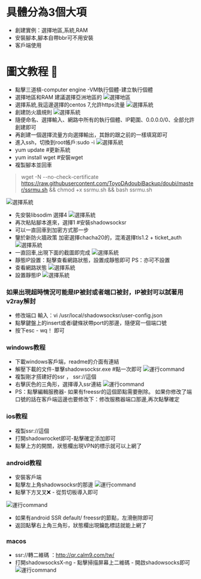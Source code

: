 # 具體分為3個大項

- 創建實例：選擇地區,系統,RAM
- 安裝腳本,腳本自帶bbr可不用安裝
- 客戶端使用

# 圖文教程 🔔

- 點擊三道槓-computer engine -VM執行個體-建立執行個體
- 選擇地區和RAM 建議選擇亞洲地區的
![選擇地區]( https://github.com/hkjswong/GCP-setup-ssr/blob/master/%E5%9C%B0%E5%8D%80%E5%92%8C%E5%85%A7%E5%AD%98.png)
- 選擇系統,我這邊選擇的centos 7,允許https流量
![選擇系統](https://github.com/hkjswong/GCP-setup-ssr/blob/master/%E9%81%B8%E6%93%87%E7%B3%BB%E7%B5%B1.png )
- 創建防火牆規則
![選擇系統](https://github.com/hkjswong/GCP-setup-ssr/blob/master/%E5%89%B5%E5%BB%BA%E9%98%B2%E7%81%AB%E7%89%86%E8%A6%8F%E5%89%87.png )
- 隨便命名、選擇輸入、網路中所有的執行個體、IP範圍、0.0.0.0/0、全部允許 創建即可
- 再創建一個選擇流量方向選擇輸出，其餘的跟之前的一樣填寫即可
- 進入ssh，切換到root帳戶:sudo -i
![選擇系統](https://github.com/hkjswong/GCP-setup-ssr/blob/master/%E9%80%A3%E7%B5%90ssh.png )
- yum update #更新系統
- yum install wget #安裝wget
- 複製腳本並回車

> wget -N --no-check-certificate https://raw.githubusercontent.com/ToyoDAdoubiBackup/doubi/master/ssrmu.sh && chmod +x ssrmu.sh && bash ssrmu.sh

![選擇系統](https://github.com/hkjswong/GCP-setup-ssr/blob/master/%E8%85%B3%E6%9C%AC.png )
- 先安裝libsodim 選擇4
![選擇系統](https://github.com/hkjswong/GCP-setup-ssr/blob/master/%E5%AE%89%E8%A3%9Dlibsodium.png )
- 再次粘貼腳本進來，選擇1 #安裝shadowsocksr
- 可以一直回車到加密方式那一步
- 鑒於新防火牆政策 加密選擇chacha20的，混淆選擇tls1.2 + ticket_auth
![選擇系統](https://github.com/hkjswong/GCP-setup-ssr/blob/master/%E9%81%B8%E6%93%87%E5%8A%A0%E5%AF%86%E8%88%87%E6%B7%B7%E6%B7%86.png )
- 一直回車,出現下面的截圖即完成
![選擇系統](https://github.com/hkjswong/GCP-setup-ssr/blob/master/%E5%AE%8C%E6%88%90.png )
- 靜態IP設置：點擊查看網路狀態，設置成靜態即可 PS：亦可不設置
- 查看網路狀態
![選擇系統](https://github.com/hkjswong/GCP-setup-ssr/blob/master/%E6%9F%A5%E7%9C%8B%E7%B6%B2%E8%B7%AF%E8%A9%B3%E6%83%85.png)
- 設置靜態IP
![選擇系統](https://github.com/hkjswong/GCP-setup-ssr/blob/master/%E8%A8%AD%E7%BD%AE%E9%9D%9C%E6%85%8Bip.png)

### 如果出現超時情況可能是IP被封或者端口被封，IP被封可以試著用v2ray解封
- 修改端口 輸入：vi /usr/local/shadowsocksr/user-config.json
- 點擊鍵盤上的insert或者i鍵條狀帶port的那邊，隨便寫一個端口號
- 按下esc - wq！ 即可

### windows教程
- 下載windows客戶端，readme的介面有連結
- 解壓下載的文件-單擊shadowsocksr.exe #點一次即可
![運行command](https://github.com/hkjswong/GCP-setup-ssr/blob/master/2018082911151368.png )
- 複製剛才搭建好的ssr ， ssr://這個
- 右擊灰色的三角形，選擇導入ssr連結
![運行command](https://github.com/hkjswong/GCP-setup-ssr/blob/master/snap441.png )
- PS：點擊編輯服務器- 如果有freessr的這個節點需要刪除。 如果你修改了端口號的話在客戶端這邊也要修改下：修改服務器端口那邊,再次點擊確定

### ios教程
- 複製ssr://這個
- 打開shadowrocket即可-點擊確定添加即可
- 點擊上方的開關，狀態欄出現VPN的標示就可以上網了

### android教程
- 安裝客戶端
- 點擊左上角shadowsocksr的那邊
![運行command](https://github.com/hkjswong/GCP-setup-ssr/blob/master/assets_-LfsbRYdnOSrSsq7ujPt_-LfwgbhegALYhDkQ4uHA_-LfwgiNxQrEc-0mjpzRZ_android-2.png )
- 點擊下方叉叉❌ - 從剪切板導入即可

![運行command](https://github.com/hkjswong/GCP-setup-ssr/blob/master/unnamed%20(1).jpg )
- 如果有android SSR default/ freessr的節點，左滑刪除即可
- 返回點擊右上角三角形，狀態欄出現鑰匙標誌就能上網了

### macos
- ssr://轉二維碼 ：http://qr.calm9.com/tw/
- 打開shadowsocksX-ng - 點擊掃描屏幕上二維碼 - 開啟shadowsocks即可
![運行command](https://github.com/hkjswong/GCP-setup-ssr/blob/master/%E8%9E%A2%E5%B9%95%E6%88%AA%E5%9C%96%202020-02-15%2021.47.59.png )
